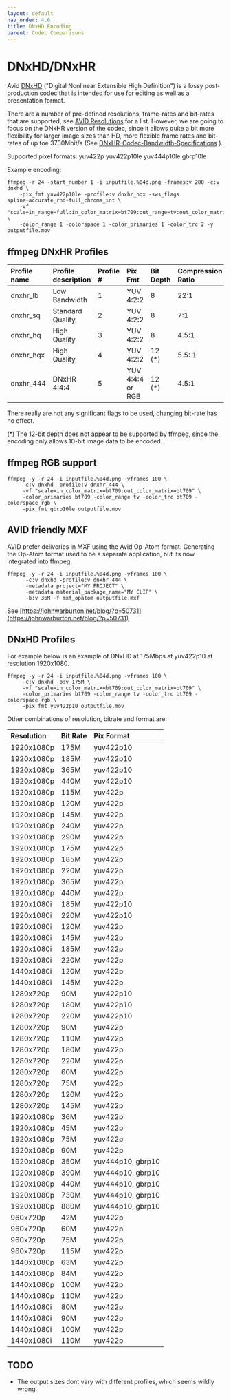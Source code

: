 ```yaml
---
layout: default
nav_order: 4.6
title: DNxHD Encoding
parent: Codec Comparisons
---
```



# DNxHD/DNxHR

Avid [DNxHD](https://en.wikipedia.org/wiki/Avid_DNxHD) ("Digital Nonlinear Extensible High Definition") is a lossy post-production codec that is intended for use for editing as well as a presentation format.

There are a number of pre-defined resolutions, frame-rates and bit-rates that are supported, see [AVID Resolutions](https://en.wikipedia.org/wiki/List_of_Avid_DNxHD_resolutions) for a list. However, we are going to focus on the DNxHR version of the codec, since it allows quite a bit more flexibility for larger image sizes than HD, more flexible frame rates and bit-rates of up toe 3730Mbit/s (See  [DNxHR-Codec-Bandwidth-Specifications](https://avid.secure.force.com/pkb/articles/en_US/White_Paper/DNxHR-Codec-Bandwidth-Specifications) ).


Supported pixel formats: yuv422p yuv422p10le yuv444p10le gbrp10le

Example encoding:

<!---
name: test_dnxhd_mov
sources: 
- sourceimages/chip-chart-1080-16bit-noicc.png.yml
comparisontest:
   - testtype: idiff
     compare_image: ../sourceimages/chip-chart-1080-16bit-noicc-yuv422p10le.png
   - testtype: assertresults
     tests:
     - assert: less
       value: max_error
       less: 0.00195
-->
```
ffmpeg -r 24 -start_number 1 -i inputfile.%04d.png -frames:v 200 -c:v dnxhd \
    -pix_fmt yuv422p10le -profile:v dnxhr_hqx -sws_flags spline+accurate_rnd+full_chroma_int \
    -vf "scale=in_range=full:in_color_matrix=bt709:out_range=tv:out_color_matrix=bt709" \
    -color_range 1 -colorspace 1 -color_primaries 1 -color_trc 2 -y  outputfile.mov
```


## ffmpeg DNxHR Profiles

| Profile name | Profile description | Profile # | Pix Fmt | Bit Depth | Compression Ratio |
|:----------|:-----------|:-----------|:-----------|:-----------|:-----------|
| dnxhr_lb | Low Bandwidth | 1 | YUV 4:2:2 | 8 | 22:1 |
| dnxhr_sq | Standard Quality | 2 | YUV 4:2:2 | 8 | 7:1 |
| dnxhr_hq | High Quality | 3 | YUV 4:2:2 | 8 | 4.5:1 |
| dnxhr_hqx | High Quality | 4 | YUV 4:2:2 | 12 (*) | 5.5: 1 |
| dnxhr_444 | DNxHR 4:4:4 | 5 | YUV 4:4:4 or RGB | 12 (*) | 4.5:1 |

There really are not any significant flags to be used, changing bit-rate has no effect.

(*) The 12-bit depth does not appear to be supported by ffmpeg, since the encoding only allows 10-bit image data to be encoded.

## ffmpeg RGB support

<!---
name: test_prores444_rgb
sources: 
- sourceimages/chip-chart-1080-16bit-noicc.png.yml
comparisontest:
   - testtype: idiff
   - testtype: assertresults
     tests:
     - assert: less
       value: max_error
       less: 0.00195
-->
```
ffmpeg -y -r 24 -i inputfile.%04d.png -vframes 100 \
     -c:v dnxhd -profile:v dnxhr_444 \
     -vf "scale=in_color_matrix=bt709:out_color_matrix=bt709" \
     -color_primaries bt709 -color_range tv -color_trc bt709 -colorspace rgb \
     -pix_fmt gbrp10le outputfile.mov
```

## AVID friendly MXF

AVID prefer deliveries in MXF using the Avid Op-Atom format. Generating the Op-Atom format used to be a separate application, but its now integrated into ffmpeg.

<!---
name: test_prores444_mxf
sources: 
- sourceimages/chip-chart-1080-16bit-noicc.png.yml
comparisontest:
   - testtype: idiff
   - testtype: assertresults
     tests:
     - assert: less
       value: max_error
       less: 0.00195
-->
```
ffmpeg -y -r 24 -i inputfile.%04d.png -vframes 100 \
      -c:v dnxhd -profile:v dnxhr_444 \
      -metadata project="MY PROJECT" \
      -metadata material_package_name="MY CLIP" \
      -b:v 36M -f mxf_opatom outputfile.mxf
 ```

 See [https://johnwarburton.net/blog/?p=50731](https://johnwarburton.net/blog/?p=50731)

## DNxHD Profiles

For example below is an example of DNxHD at 175Mbps at yuv422p10 at resolution 1920x1080.

<!---
name: test_prores422_profile
sources: 
- sourceimages/chip-chart-1080-16bit-noicc.png.yml
comparisontest:
   - testtype: idiff
     compare_image: ../sourceimages/chip-chart-1080-16bit-noicc-yuv422p10le.png
   - testtype: assertresults
     tests:
     - assert: less
       value: max_error
       less: 0.00195
-->
```
ffmpeg -y -r 24 -i inputfile.%04d.png -vframes 100 \
     -c:v dnxhd -b:v 175M \
     -vf "scale=in_color_matrix=bt709:out_color_matrix=bt709" \
     -color_primaries bt709 -color_range tv -color_trc bt709 -colorspace rgb \
     -pix_fmt yuv422p10 outputfile.mov
```

Other combinations of resolution, bitrate and format are:

| Resolution | Bit Rate | Pix Format |
|:----------|:-----------|:-----------|
| 1920x1080p|  175M  |  yuv422p10 |
| 1920x1080p|  185M  |  yuv422p10 |
| 1920x1080p|  365M  |  yuv422p10 |
| 1920x1080p|  440M  |  yuv422p10 |
| 1920x1080p|  115M  |  yuv422p |
| 1920x1080p|  120M  |  yuv422p |
| 1920x1080p|  145M  |  yuv422p |
| 1920x1080p|  240M  |  yuv422p |
| 1920x1080p|  290M  |  yuv422p |
| 1920x1080p|  175M  |  yuv422p |
| 1920x1080p|  185M  |  yuv422p |
| 1920x1080p|  220M  |  yuv422p |
| 1920x1080p|  365M  |  yuv422p |
| 1920x1080p|  440M  |  yuv422p |
| 1920x1080i|  185M  |  yuv422p10 |
| 1920x1080i|  220M  |  yuv422p10 |
| 1920x1080i|  120M  |  yuv422p |
| 1920x1080i|  145M  |  yuv422p |
| 1920x1080i|  185M  |  yuv422p |
| 1920x1080i|  220M  |  yuv422p |
| 1440x1080i|  120M  |  yuv422p |
| 1440x1080i|  145M  |  yuv422p |
| 1280x720p|  90M  |  yuv422p10 |
| 1280x720p|  180M  |  yuv422p10 |
| 1280x720p|  220M  |  yuv422p10 |
| 1280x720p|  90M  |  yuv422p |
| 1280x720p|  110M  |  yuv422p |
| 1280x720p|  180M  |  yuv422p |
| 1280x720p|  220M  |  yuv422p |
| 1280x720p|  60M  |  yuv422p |
| 1280x720p|  75M  |  yuv422p |
| 1280x720p|  120M  |  yuv422p |
| 1280x720p|  145M  |  yuv422p |
| 1920x1080p|  36M  |  yuv422p |
| 1920x1080p|  45M  |  yuv422p |
| 1920x1080p|  75M  |  yuv422p |
| 1920x1080p|  90M  |  yuv422p |
| 1920x1080p|  350M  |  yuv444p10, gbrp10 |
| 1920x1080p|  390M  |  yuv444p10, gbrp10 |
| 1920x1080p|  440M  |  yuv444p10, gbrp10 |
| 1920x1080p|  730M  |  yuv444p10, gbrp10 |
| 1920x1080p|  880M  |  yuv444p10, gbrp10 |
| 960x720p|  42M  |  yuv422p |
| 960x720p|  60M  |  yuv422p |
| 960x720p|  75M  |  yuv422p |
| 960x720p|  115M  |  yuv422p |
| 1440x1080p|  63M  |  yuv422p |
| 1440x1080p|  84M  |  yuv422p |
| 1440x1080p|  100M  |  yuv422p |
| 1440x1080p|  110M  |  yuv422p |
| 1440x1080i|  80M  |  yuv422p |
| 1440x1080i|  90M  |  yuv422p |
| 1440x1080i|  100M  |  yuv422p |
| 1440x1080i|  110M  |  yuv422p |

## TODO

   * The output sizes dont vary with different profiles, which seems wildly wrong.